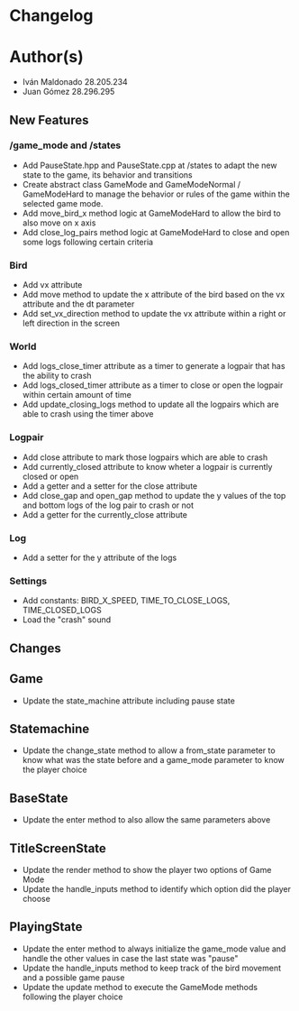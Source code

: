# Changelog

# Author(s)

- Iván Maldonado 28.205.234
- Juan Gómez 28.296.295

## New Features


### /game_mode and /states

- Add PauseState.hpp and PauseState.cpp at /states to adapt the new state to the game, its behavior and transitions
- Create abstract class GameMode and GameModeNormal / GameModeHard to manage the behavior or rules of the game within the selected game mode.
- Add move_bird_x method logic at GameModeHard to allow the bird to also move on x axis
- Add close_log_pairs method logic at GameModeHard to close and open some logs following certain criteria

### Bird

- Add vx attribute 
- Add move method to update the x attribute of the bird based on the vx attribute and the dt parameter 
- Add set_vx_direction method to update the vx attribute within a right or left direction in the screen 


### World

- Add logs_close_timer attribute as a timer to generate a logpair that has the ability to crash 
- Add logs_closed_timer attribute as a timer to close or open the logpair within certain amount of time
- Add update_closing_logs method to update all the logpairs which are able to crash using the timer above

### Logpair

- Add close attribute to mark those logpairs which are able to crash 
- Add currently_closed attribute to know wheter a logpair is currently closed or open
- Add a getter and a setter for the close attribute
- Add close_gap and open_gap method to update the y values of the top and bottom logs of the log pair to crash or not
- Add a getter for the currently_close attribute

### Log 

- Add a setter for the y attribute of the logs

### Settings

- Add constants: BIRD_X_SPEED, TIME_TO_CLOSE_LOGS, TIME_CLOSED_LOGS
- Load the "crash" sound


## Changes


## Game

- Update the state_machine attribute including pause state

## Statemachine

- Update the change_state method to allow a from_state parameter to know what was the state before and a game_mode parameter to know the player choice

## BaseState

- Update the enter method to also allow the same parameters above

## TitleScreenState

- Update the render method to show the player two options of Game Mode
- Update the handle_inputs method to identify which option did the player choose

## PlayingState

- Update the enter method to always initialize the game_mode value and handle the other values in case the last state was "pause"
- Update the handle_inputs method to keep track of the bird movement and a possible game pause
- Update the update method to execute the GameMode methods following the player choice
